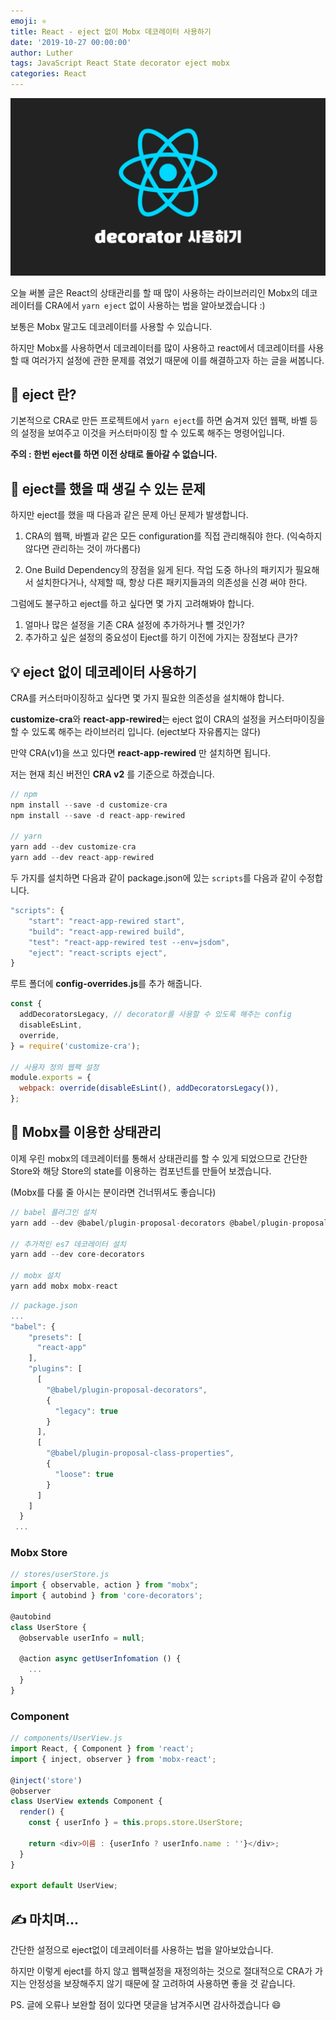 ```yaml
---
emoji: ⚛️
title: React - eject 없이 Mobx 데코레이터 사용하기
date: '2019-10-27 00:00:00'
author: Luther
tags: JavaScript React State decorator eject mobx
categories: React
---
```


![](./images/thumbnail.png)

오늘 써볼 글은 React의 상태관리를 할 때 많이 사용하는 라이브러리인 Mobx의 데코레이터를 CRA에서 `yarn eject` 없이 사용하는 법을 알아보겠습니다 :)

보통은 Mobx 말고도 데코레이터를 사용할 수 있습니다.

하지만 Mobx를 사용하면서 데코레이터를 많이 사용하고 react에서 데코레이터를 사용할 때 여러가지 설정에 관한 문제를 겪었기 때문에 이를 해결하고자 하는 글을 써봅니다.

## 🤔 eject 란?

기본적으로 CRA로 만든 프로젝트에서 `yarn eject`를 하면 숨겨져 있던 웹팩, 바벨 등의 설정을 보여주고 이것을 커스터마이징 할 수 있도록 해주는 명령어입니다.

**주의 : 한번 eject를 하면 이전 상태로 돌아갈 수 없습니다.**

## 🚫 eject를 했을 때 생길 수 있는 문제

하지만 eject를 했을 때 다음과 같은 문제 아닌 문제가 발생합니다.

1. CRA의 웹팩, 바벨과 같은 모든 configuration를 직접 관리해줘야 한다.
   (익숙하지 않다면 관리하는 것이 까다롭다)

2. One Build Dependency의 장점을 잃게 된다. 작업 도중 하나의 패키지가 필요해서 설치한다거나, 삭제할 때, 항상 다른 패키지들과의 의존성을 신경 써야 한다.

그럼에도 불구하고 eject를 하고 싶다면 몇 가지 고려해봐야 합니다.

1. 얼마나 많은 설정을 기존 CRA 설정에 추가하거나 뺄 것인가?
2. 추가하고 싶은 설정의 중요성이 Eject를 하기 이전에 가지는 장점보다 큰가?

## 💡 eject 없이 데코레이터 사용하기

CRA를 커스터마이징하고 싶다면 몇 가지 필요한 의존성을 설치해야 합니다.

**customize-cra**와 **react-app-rewired**는 eject 없이 CRA의 설정을 커스터마이징을 할 수 있도록 해주는 라이브러리 입니다. (eject보다 자유롭지는 않다)

만약 CRA(v1)을 쓰고 있다면 **react-app-rewired** 만 설치하면 됩니다.

저는 현재 최신 버전인 **CRA v2** 를 기준으로 하겠습니다.

```javascript
// npm
npm install --save -d customize-cra
npm install --save -d react-app-rewired

// yarn
yarn add --dev customize-cra
yarn add --dev react-app-rewired
```

두 가지를 설치하면 다음과 같이 package.json에 있는 `scripts`를 다음과 같이 수정합니다.

```javascript
"scripts": {
	"start": "react-app-rewired start",
    "build": "react-app-rewired build",
    "test": "react-app-rewired test --env=jsdom",
    "eject": "react-scripts eject",
}
```

루트 폴더에 **config-overrides.js**를 추가 해줍니다.

```javascript
const {
  addDecoratorsLegacy, // decorator를 사용할 수 있도록 해주는 config
  disableEsLint,
  override,
} = require('customize-cra');

// 사용자 정의 웹팩 설정
module.exports = {
  webpack: override(disableEsLint(), addDecoratorsLegacy()),
};
```

## 🔨 Mobx를 이용한 상태관리

이제 우린 mobx의 데코레이터를 통해서 상태관리를 할 수 있게 되었으므로 간단한 Store와 해당 Store의 state를 이용하는 컴포넌트를 만들어 보겠습니다.

(Mobx를 다룰 줄 아시는 분이라면 건너뛰셔도 좋습니다)

```javascript
// babel 플러그인 설치
yarn add --dev @babel/plugin-proposal-decorators @babel/plugin-proposal-class-properties

// 추가적인 es7 데코레이터 설치
yarn add --dev core-decorators

// mobx 설치
yarn add mobx mobx-react

```

```javascript
// package.json
...
"babel": {
    "presets": [
      "react-app"
    ],
    "plugins": [
      [
        "@babel/plugin-proposal-decorators",
        {
          "legacy": true
        }
      ],
      [
        "@babel/plugin-proposal-class-properties",
        {
          "loose": true
        }
      ]
    ]
  }
 ...
```

### Mobx Store

```javascript
// stores/userStore.js
import { observable, action } from "mobx";
import { autobind } from 'core-decorators';

@autobind
class UserStore {
  @observable userInfo = null;

  @action async getUserInfomation () {
  	...
  }
}
```

### Component

```javascript
// components/UserView.js
import React, { Component } from 'react';
import { inject, observer } from 'mobx-react';

@inject('store')
@observer
class UserView extends Component {
  render() {
    const { userInfo } = this.props.store.UserStore;

    return <div>이름 : {userInfo ? userInfo.name : ''}</div>;
  }
}

export default UserView;
```

## ✍️ 마치며...

간단한 설정으로 eject없이 데코레이터를 사용하는 법을 알아보았습니다.

하지만 이렇게 eject를 하지 않고 웹팩설정을 재정의하는 것으로 절대적으로 CRA가 가지는 안정성을 보장해주지 않기 때문에 잘 고려하여 사용하면 좋을 것 같습니다.

PS. 글에 오류나 보완할 점이 있다면 댓글을 남겨주시면 감사하겠습니다 😄

```toc

```
